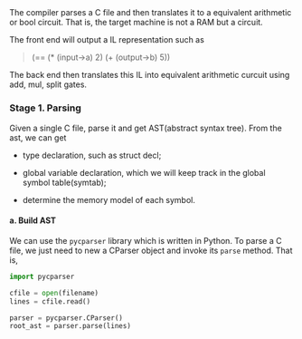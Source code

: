 ## 

The compiler parses a C file and then translates it to a equivalent arithmetic or bool circuit. 
That is, the target machine is not a RAM but a circuit. 

The front end will output a IL representation such as 
> (== (* (input->a) 2) (+ (output->b) 5)) 

The back end then translates this IL into equivalent arithmetic curcuit using add, mul, split gates. 

### Stage 1. Parsing

Given a single C file, parse it and get AST(abstract syntax tree). From the ast, we can get 

- type declaration, such as struct decl;

- global variable declaration, which we will keep track in the global symbol table(symtab);

- determine the memory model of each symbol.

#### a. Build AST
We can use the `pycparser` library which is written in Python. To parse a C file, we just need to new a CParser object and invoke its `parse` method. That is, 

```python
import pycparser

cfile = open(filename)
lines = cfile.read()

parser = pycparser.CParser()
root_ast = parser.parse(lines)

```